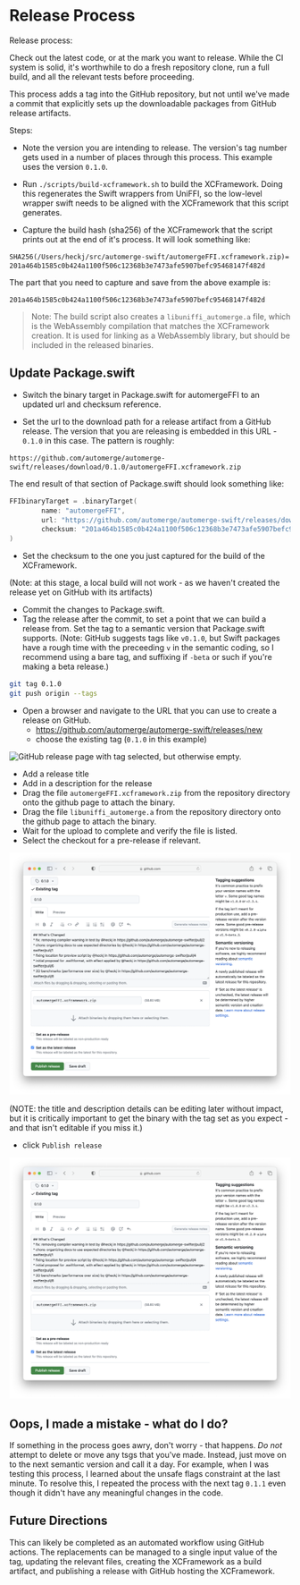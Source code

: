 # Release Process

Release process:

Check out the latest code, or at the mark you want to release.
While the CI system is solid, it's worthwhile to do a fresh repository clone, run a full build, and all the relevant tests before proceeding.

This process adds a tag into the GitHub repository, but not until we've made a commit that explicitly sets up the downloadable packages from GitHub release artifacts.

Steps:

- Note the version you are intending to release.
The version's tag number gets used in a number of places through this process.
This example uses the version `0.1.0`.

- Run `./scripts/build-xcframework.sh` to build the XCFramework.
Doing this regenerates the Swift wrappers from UniFFI, so the low-level wrapper swift needs to be aligned with the XCFramework that this script generates.

- Capture the build hash (sha256) of the XCFramework that the script prints out at the end of it's process.
It will look something like:

```
SHA256(/Users/heckj/src/automerge-swift/automergeFFI.xcframework.zip)= 201a464b1585c0b424a1100f506c12368b3e7473afe5907befc95468147f482d
```

The part that you need to capture and save from the above example is:

```
201a464b1585c0b424a1100f506c12368b3e7473afe5907befc95468147f482d
```

> Note: The build script also creates a `libuniffi_automerge.a` file, which is the WebAssembly compilation that matches the XCFramework creation. It is used for linking as a WebAssembly library, but should be included in the released binaries.

## Update Package.swift

- Switch the binary target in Package.swift for automergeFFI to an updated url and checksum reference.

- Set the url to the download path for a release artifact from a GitHub release.
The version that you are releasing is embedded in this URL - `0.1.0` in this case.
The pattern is roughly:

```
https://github.com/automerge/automerge-swift/releases/download/0.1.0/automergeFFI.xcframework.zip
```

The end result of that section of Package.swift should look something like:

```swift
FFIbinaryTarget = .binaryTarget(
        name: "automergeFFI",
        url: "https://github.com/automerge/automerge-swift/releases/download/0.1.0/automergeFFI.xcframework.zip",
        checksum: "201a464b1585c0b424a1100f506c12368b3e7473afe5907befc95468147f482d"
)
```

- Set the checksum to the one you just captured for the build of the XCFramework.

(Note: at this stage, a local build will not work - as we haven't created the release yet on GitHub with its artifacts)

- Commit the changes to Package.swift.
- Tag the release after the commit, to set a point that we can build a release from.
Set the tag to a semantic version that Package.swift supports.
(Note: GitHub suggests tags like `v0.1.0`, but Swift packages have a rough time with the preceeding `v` in the semantic coding, so I recommend using a bare tag, and suffixing if `-beta` or such if you're making a beta release.)

```bash
git tag 0.1.0
git push origin --tags
```

- Open a browser and navigate to the URL that you can use to create a release on GitHub.
  - https://github.com/automerge/automerge-swift/releases/new
  - choose the existing tag (`0.1.0` in this example)

![GitHub release page with tag selected, but otherwise empty.](./github_release_empty.png)

  - Add a release title
  - Add in a description for the release
  - Drag the file `automergeFFI.xcframework.zip` from the repository directory onto the github page to attach the binary.
  - Drag the file `libuniffi_automerge.a` from the repository directory onto the github page to attach the binary.
  - Wait for the upload to complete and verify the file is listed.
  - Select the checkout for a pre-release if relevant.

![GitHub release page with tag selected, details filled, and binary uploaded.](./github_release_ready.png)

(NOTE: the title and description details can be editing later without impact, but it is critically important to get the binary with the tag set as you expect - and that isn't editable if you miss it.)

- click `Publish release`

![GitHub release page after creation.](./github_release_ready.png)

## Oops, I made a mistake - what do I do?

If something in the process goes awry, don't worry - that happens.
_Do not_ attempt to delete or move any tsgs that you've made.
Instead, just move on to the next semantic version and call it a day.
For example, when I was testing this process, I learned about the unsafe flags constraint at the last minute.
To resolve this, I repeated the process with the next tag `0.1.1` even though it didn't have any meaningful changes in the code.

## Future Directions

This can likely be completed as an automated workflow using GitHub actions.
The replacements can be managed to a single input value of the tag, updating the relevant files, creating the XCFramework as a build artifact, and publishing a release with GitHub hosting the XCFramework.
